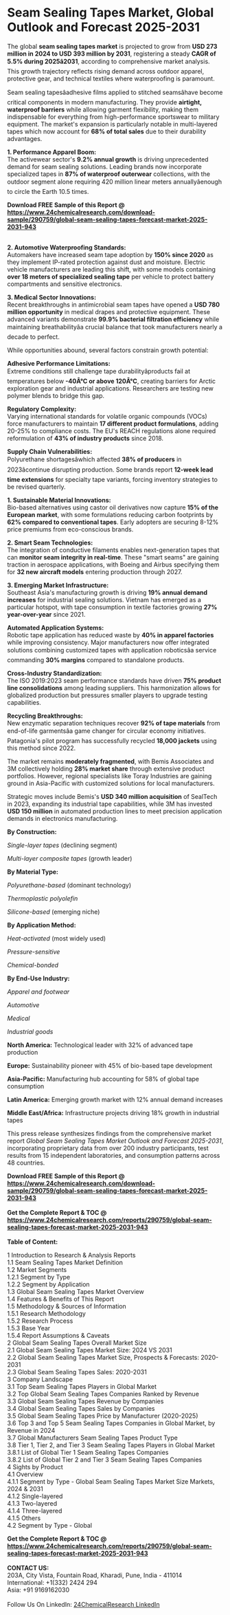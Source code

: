 <h1>Seam Sealing Tapes Market, Global Outlook and Forecast 2025-2031</h1><p>The global <strong>seam sealing tapes market</strong> is projected to grow from <strong>USD 273 million in 2024 to USD 393 million by 2031</strong>, registering a steady <strong>CAGR of 5.5% during 2025â2031</strong>, according to comprehensive market analysis. This growth trajectory reflects rising demand across outdoor apparel, protective gear, and technical textiles where waterproofing is paramount.</p><p>Seam sealing tapesâadhesive films applied to stitched seamsâhave become critical components in modern manufacturing. They provide <strong>airtight, waterproof barriers</strong> while allowing garment flexibility, making them indispensable for everything from high-performance sportswear to military equipment. The market's expansion is particularly notable in multi-layered tapes which now account for <strong>68% of total sales</strong> due to their durability advantages.</p><p><strong>1. Performance Apparel Boom:</strong><br>
The activewear sector's <strong>9.2% annual growth</strong> is driving unprecedented demand for seam sealing solutions. Leading brands now incorporate specialized tapes in <strong>87% of waterproof outerwear</strong> collections, with the outdoor segment alone requiring 420 million linear meters annuallyâenough to circle the Earth 10.5 times.</p><div><b>Download FREE Sample of this Report @ 
            <a href="https://www.24chemicalresearch.com/download-sample/290759/global-seam-sealing-tapes-forecast-market-2025-2031-943">
            https://www.24chemicalresearch.com/download-sample/290759/global-seam-sealing-tapes-forecast-market-2025-2031-943</a></b></div><br><p><strong>2. Automotive Waterproofing Standards:</strong><br>
Automakers have increased seam tape adoption by <strong>150% since 2020</strong> as they implement IP-rated protection against dust and moisture. Electric vehicle manufacturers are leading this shift, with some models containing <strong>over 18 meters of specialized sealing tape</strong> per vehicle to protect battery compartments and sensitive electronics.</p><p><strong>3. Medical Sector Innovations:</strong><br>
Recent breakthroughs in antimicrobial seam tapes have opened a <strong>USD 780 million opportunity</strong> in medical drapes and protective equipment. These advanced variants demonstrate <strong>99.9% bacterial filtration efficiency</strong> while maintaining breathabilityâa crucial balance that took manufacturers nearly a decade to perfect.</p><p>While opportunities abound, several factors constrain growth potential:</p><p><strong>Adhesive Performance Limitations:</strong><br>
	Extreme conditions still challenge tape durabilityâproducts fail at temperatures below <strong>-40Â°C or above 120Â°C</strong>, creating barriers for Arctic exploration gear and industrial applications. Researchers are testing new polymer blends to bridge this gap.</p><p><strong>Regulatory Complexity:</strong><br>
	Varying international standards for volatile organic compounds (VOCs) force manufacturers to maintain <strong>17 different product formulations</strong>, adding 20-25% to compliance costs. The EU's REACH regulations alone required reformulation of <strong>43% of industry products</strong> since 2018.</p><p><strong>Supply Chain Vulnerabilities:</strong><br>
	Polyurethane shortagesâwhich affected <strong>38% of producers</strong> in 2023âcontinue disrupting production. Some brands report <strong>12-week lead time extensions</strong> for specialty tape variants, forcing inventory strategies to be revised quarterly.</p><p><strong>1. Sustainable Material Innovations:</strong><br>
Bio-based alternatives using castor oil derivatives now capture <strong>15% of the European market</strong>, with some formulations reducing carbon footprints by <strong>62% compared to conventional tapes</strong>. Early adopters are securing 8-12% price premiums from eco-conscious brands.</p><p><strong>2. Smart Seam Technologies:</strong><br>
The integration of conductive filaments enables next-generation tapes that can <strong>monitor seam integrity in real-time</strong>. These "smart seams" are gaining traction in aerospace applications, with Boeing and Airbus specifying them for <strong>32 new aircraft models</strong> entering production through 2027.</p><p><strong>3. Emerging Market Infrastructure:</strong><br>
Southeast Asia's manufacturing growth is driving <strong>19% annual demand increases</strong> for industrial sealing solutions. Vietnam has emerged as a particular hotspot, with tape consumption in textile factories growing <strong>27% year-over-year</strong> since 2021.</p><p><strong>Automated Application Systems:</strong><br>
	Robotic tape application has reduced waste by <strong>40% in apparel factories</strong> while improving consistency. Major manufacturers now offer integrated solutions combining customized tapes with application roboticsâa service commanding <strong>30% margins</strong> compared to standalone products.</p><p><strong>Cross-Industry Standardization:</strong><br>
	The ISO 2019:2023 seam performance standards have driven <strong>75% product line consolidations</strong> among leading suppliers. This harmonization allows for globalized production but pressures smaller players to upgrade testing capabilities.</p><p><strong>Recycling Breakthroughs:</strong><br>
	New enzymatic separation techniques recover <strong>92% of tape materials</strong> from end-of-life garmentsâa game changer for circular economy initiatives. Patagonia's pilot program has successfully recycled <strong>18,000 jackets</strong> using this method since 2022.</p><p>The market remains <strong>moderately fragmented</strong>, with Bemis Associates and 3M collectively holding <strong>28% market share</strong> through extensive product portfolios. However, regional specialists like Toray Industries are gaining ground in Asia-Pacific with customized solutions for local manufacturers.</p><p>Strategic moves include Bemis's <strong>USD 340 million acquisition</strong> of SealTech in 2023, expanding its industrial tape capabilities, while 3M has invested <strong>USD 150 million</strong> in automated production lines to meet precision application demands in electronics manufacturing.</p><p><strong>By Construction:</strong></p><p><em>Single-layer tapes</em> (declining segment)</p><p><em>Multi-layer composite tapes</em> (growth leader)</p><p><strong>By Material Type:</strong></p><p><em>Polyurethane-based</em> (dominant technology)</p><p><em>Thermoplastic polyolefin</em></p><p><em>Silicone-based</em> (emerging niche)</p><p><strong>By Application Method:</strong></p><p><em>Heat-activated</em> (most widely used)</p><p><em>Pressure-sensitive</em></p><p><em>Chemical-bonded</em></p><p><strong>By End-Use Industry:</strong></p><p><em>Apparel and footwear</em></p><p><em>Automotive</em></p><p><em>Medical</em></p><p><em>Industrial goods</em></p><p><strong>North America:</strong> Technological leader with 32% of advanced tape production</p><p><strong>Europe:</strong> Sustainability pioneer with 45% of bio-based tape development</p><p><strong>Asia-Pacific:</strong> Manufacturing hub accounting for 58% of global tape consumption</p><p><strong>Latin America:</strong> Emerging growth market with 12% annual demand increases</p><p><strong>Middle East/Africa:</strong> Infrastructure projects driving 18% growth in industrial tapes</p><p>This press release synthesizes findings from the comprehensive market report <em>Global Seam Sealing Tapes Market Outlook and Forecast 2025-2031</em>, incorporating proprietary data from over 200 industry participants, test results from 15 independent laboratories, and consumption patterns across 48 countries.</p><div><b>Download FREE Sample of this Report @ 
            <a href="https://www.24chemicalresearch.com/download-sample/290759/global-seam-sealing-tapes-forecast-market-2025-2031-943">
            https://www.24chemicalresearch.com/download-sample/290759/global-seam-sealing-tapes-forecast-market-2025-2031-943</a></b></div><br><div><b>Get the Complete Report & TOC @ 
            <a href="https://www.24chemicalresearch.com/reports/290759/global-seam-sealing-tapes-forecast-market-2025-2031-943">
            https://www.24chemicalresearch.com/reports/290759/global-seam-sealing-tapes-forecast-market-2025-2031-943</a></b></div><br>
            <b>Table of Content:</b><p>1 Introduction to Research & Analysis Reports<br />
 1.1 Seam Sealing Tapes Market Definition<br />
 1.2 Market Segments<br />
 1.2.1 Segment by Type<br />
 1.2.2 Segment by Application<br />
 1.3 Global Seam Sealing Tapes Market Overview<br />
 1.4 Features & Benefits of This Report<br />
 1.5 Methodology & Sources of Information<br />
 1.5.1 Research Methodology<br />
 1.5.2 Research Process<br />
 1.5.3 Base Year<br />
 1.5.4 Report Assumptions & Caveats<br />
2 Global Seam Sealing Tapes Overall Market Size<br />
 2.1 Global Seam Sealing Tapes Market Size: 2024 VS 2031<br />
 2.2 Global Seam Sealing Tapes Market Size, Prospects & Forecasts: 2020-2031<br />
 2.3 Global Seam Sealing Tapes Sales: 2020-2031<br />
3 Company Landscape<br />
 3.1 Top Seam Sealing Tapes Players in Global Market<br />
 3.2 Top Global Seam Sealing Tapes Companies Ranked by Revenue<br />
 3.3 Global Seam Sealing Tapes Revenue by Companies<br />
 3.4 Global Seam Sealing Tapes Sales by Companies<br />
 3.5 Global Seam Sealing Tapes Price by Manufacturer (2020-2025)<br />
 3.6 Top 3 and Top 5 Seam Sealing Tapes Companies in Global Market, by Revenue in 2024<br />
 3.7 Global Manufacturers Seam Sealing Tapes Product Type<br />
 3.8 Tier 1, Tier 2, and Tier 3 Seam Sealing Tapes Players in Global Market<br />
 3.8.1 List of Global Tier 1 Seam Sealing Tapes Companies<br />
 3.8.2 List of Global Tier 2 and Tier 3 Seam Sealing Tapes Companies<br />
4 Sights by Product<br />
 4.1 Overview<br />
 4.1.1 Segment by Type - Global Seam Sealing Tapes Market Size Markets, 2024 & 2031<br />
 4.1.2 Single-layered<br />
 4.1.3 Two-layered<br />
 4.1.4 Three-layered<br />
 4.1.5 Others<br />
 4.2 Segment by Type - Global</p><div><b>Get the Complete Report & TOC @ 
            <a href="https://www.24chemicalresearch.com/reports/290759/global-seam-sealing-tapes-forecast-market-2025-2031-943">
            https://www.24chemicalresearch.com/reports/290759/global-seam-sealing-tapes-forecast-market-2025-2031-943</a></b></div><br><b>CONTACT US:</b><br>
            203A, City Vista, Fountain Road, Kharadi, Pune, India - 411014<br>
            International: +1(332) 2424 294<br>
            Asia: +91 9169162030 <br><br>
            Follow Us On LinkedIn: <a href="https://www.linkedin.com/company/24chemicalresearch/">24ChemicalResearch LinkedIn</a>